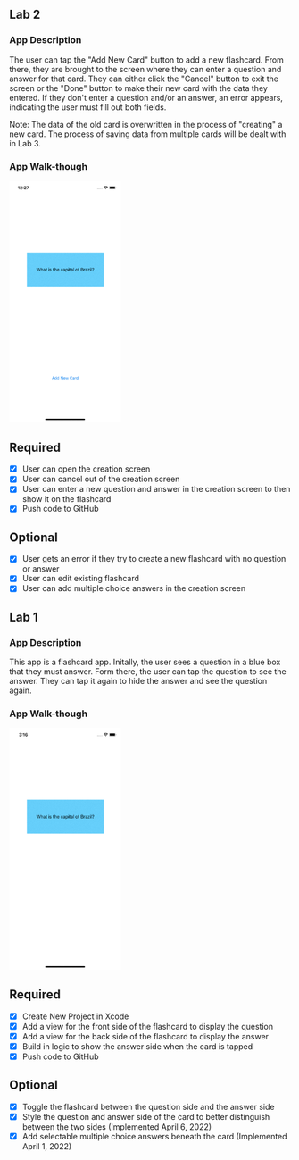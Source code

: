 ## Lab 2

### App Description
The user can tap the "Add New Card" button to add a new flashcard. From there, they are brought to the screen where they can enter a question and answer for that card. They can either click the "Cancel" button to exit the screen or the "Done" button to make their new card with the data they entered. If they don't enter a question and/or an answer, an error appears, indicating the user must fill out both fields.

Note: The data of the old card is overwritten in the process of "creating" a new card. The process of saving data from multiple cards will be dealt with in Lab 3.

### App Walk-though
<img src="/Demos/Lab2.gif" width=200><br>


## Required
- [x] User can open the creation screen
- [x] User can cancel out of the creation screen
- [x] User can enter a new question and answer in the creation screen to then show it on the flashcard
- [x] Push code to GitHub
## Optional
- [x] User gets an error if they try to create a new flashcard with no question or answer
- [x] User can edit existing flashcard
- [x] User can add multiple choice answers in the creation screen

## Lab 1

### App Description
This app is a flashcard app. Initally, the user sees a question in a blue box that they must answer. Form there, the user can tap the question to see the answer. They can tap it again to hide the answer and see the question again.

### App Walk-though
<img src="/Demos/Lab1.gif" width=200><br>

## Required
- [x] Create New Project in Xcode
- [x] Add a view for the front side of the flashcard to display the question
- [x] Add a view for the back side of the flashcard to display the answer
- [x] Build in logic to show the answer side when the card is tapped
- [x] Push code to GitHub
## Optional
- [x] Toggle the flashcard between the question side and the answer side
- [x] Style the question and answer side of the card to better distinguish between the two sides (Implemented April 6, 2022)
- [x] Add selectable multiple choice answers beneath the card (Implemented April 1, 2022)
